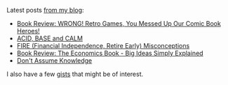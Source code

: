 Latest posts [from my blog](https://blog.kartones.net/):

<!--START_SECTION:blogposts-->
* [Book Review: WRONG! Retro Games, You Messed Up Our Comic Book Heroes!](https:&#x2F;&#x2F;blog.kartones.net&#x2F;post&#x2F;book-review-wrong-retro-games-messed-up-comic-book-heroes&#x2F;)
* [ACID, BASE and CALM](https:&#x2F;&#x2F;blog.kartones.net&#x2F;post&#x2F;acid-base-and-calm&#x2F;)
* [FIRE (Financial Independence, Retire Early) Misconceptions](https:&#x2F;&#x2F;blog.kartones.net&#x2F;post&#x2F;fire-financial-independence-retire-early-misconceptions&#x2F;)
* [Book Review: The Economics Book - Big Ideas Simply Explained](https:&#x2F;&#x2F;blog.kartones.net&#x2F;post&#x2F;book-review-the-economics-book&#x2F;)
* [Don&#39;t Assume Knowledge](https:&#x2F;&#x2F;blog.kartones.net&#x2F;post&#x2F;dont-assume-knowledge&#x2F;)
<!--END_SECTION:blogposts-->



I also have a few [gists](https://gist.github.com/Kartones?direction=desc&sort=updated) that might be of interest.
